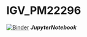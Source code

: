 # IGV_PM22296

[![Binder](https://mybinder.org/badge_logo.svg)](https://mybinder.org/v2/gh/saphir746/IGV_PM22296/main)  _**JupyterNotebook**_
